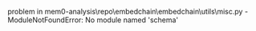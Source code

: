 problem in mem0-analysis\repo\embedchain\embedchain\utils\misc.py - ModuleNotFoundError: No module named 'schema'
